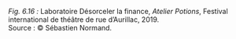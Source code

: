 *Fig. 6.16 :* Laboratoire Désorceler la finance, *Atelier Potions*, Festival international de théâtre de rue d’Aurillac, 2019.  
Source : © Sébastien Normand.